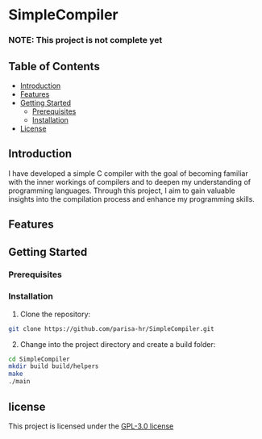 # SimpleCompiler

### NOTE: This project is not complete yet

## Table of Contents

- [Introduction](#introduction)
- [Features](#features)
- [Getting Started](#getting-started)
  - [Prerequisites](#prerequisites)
  - [Installation](#installation)
- [License](#license)

## Introduction

I have developed a simple C compiler with the goal of becoming familiar with the inner workings of compilers and to deepen my understanding of programming languages. Through this project, I aim to gain valuable insights into the compilation process and enhance my programming skills.

## Features


## Getting Started


### Prerequisites


### Installation

1. Clone the repository:

```bash
git clone https://github.com/parisa-hr/SimpleCompiler.git
```
2. Change into the project directory and create a build folder:
   
```bash
cd SimpleCompiler
mkdir build build/helpers
make
./main
```

## license

This project is licensed under the [ GPL-3.0 license ](https://github.com/parisa-hr/SimpleCompiler/blob/main/LICENSE)
